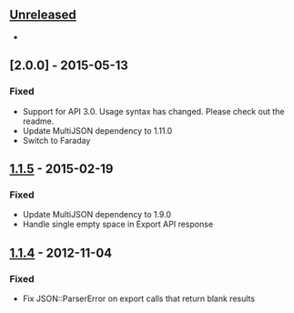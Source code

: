 ## [Unreleased][unreleased]
-
## [2.0.0] - 2015-05-13
### Fixed
- Support for API 3.0. Usage syntax has changed. Please check out the readme.
- Update MultiJSON dependency to 1.11.0
- Switch to Faraday

## [1.1.5] - 2015-02-19
### Fixed
- Update MultiJSON dependency to 1.9.0
- Handle single empty space in Export API response

## [1.1.4] - 2012-11-04
### Fixed
- Fix JSON::ParserError on export calls that return blank results

[unreleased]: https://github.com/amro/gibbon/compare/v1.1.5...HEAD
[1.1.4]: https://github.com/amro/gibbon/compare/v1.1.3...v1.1.4
[1.1.5]: https://github.com/amro/gibbon/compare/v1.1.4...v1.1.5
